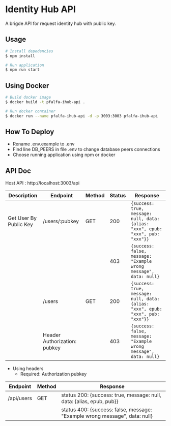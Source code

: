 # Identity Hub API

A brigde API for request identity hub with public key.

## Usage

```bash
# Install depedencies
$ npm install

# Run application
$ npm run start
```

## Using Docker

```bash
# Build docker image
$ docker build -t pfalfa-ihub-api .

# Run docker container
$ docker run --name pfalfa-ihub-api -d -p 3003:3003 pfalfa-ihub-api
```

## How To Deploy

- Rename .env.example to .env
- Find line DB_PEERS  in file .env to change database peers connections
- Choose running application using npm or docker

## API Doc

Host API : http://localhost:3003/api

| Description             | Endpoint                      | Method  | Status  | Response                                                                                |
| ----------------------- | ----------------------------- | ------- | ------- | --------------------------------------------------------------------------------------- |
| Get User By Public Key  | /users/:pubkey                | GET     | 200     | ```{success: true, message: null, data: {alias: "xxx", epub: "xxx", pub: "xxx"}}```     |
|                         |                               |         | 403     | ```{success: false, message: "Example wrong message", data: null}```                    |
|                         | /users                        | GET     | 200     | ```{success: true, message: null, data: {alias: "xxx", epub: "xxx", pub: "xxx"}}```     |
|                         | Header Authorization: pubkey  |         | 403     | ```{success: false, message: "Example wrong message", data: null}```                    |


- Using headers
  - Required: Authorization pubkey

| Endpoint    | Method | Response                                                                   |
| ----------- | ------ | -------------------------------------------------------------------------- |
| /api/users  | GET    | status 200: {success: true, message: null, data: {alias, epub, pub}}       |
|             |        | status 400: {success: false, message: "Example wrong message", data: null} |
